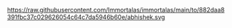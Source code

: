https://raw.githubusercontent.com/Immortalas/immortalas/main/to/882daa8391fbc37c029626054c64c7da5946b60e/abhishek.svg
